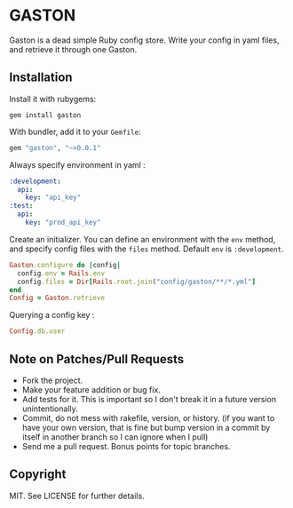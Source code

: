 GASTON
======

Gaston is a dead simple Ruby config store. Write your config in yaml files, and retrieve it through one Gaston.

Installation
------------

Install it with rubygems:

    gem install gaston

With bundler, add it to your `Gemfile`:

``` ruby
gem "gaston", "~>0.0.1"
```

Always specify environment in yaml :

``` yaml
:development:
  api:
    key: "api_key"
:test:
  api:
    key: "prod_api_key"
```

Create an initializer. You can define an environment with the `env` method, and specify config files with the `files` method. Default `env` is `:development`.

``` ruby
Gaston.configure do |config|
  config.env = Rails.env
  config.files = Dir[Rails.root.join("config/gaston/**/*.yml"]
end
Config = Gaston.retrieve
```

Querying a config key :

``` ruby
Config.db.user
```

Note on Patches/Pull Requests
-----------------------------

* Fork the project.
* Make your feature addition or bug fix.
* Add tests for it. This is important so I don't break it in a future version unintentionally.
* Commit, do not mess with rakefile, version, or history. (if you want to have your own version, that is fine but bump version in a commit by itself in another branch so I can ignore when I pull)
* Send me a pull request. Bonus points for topic branches.


Copyright
---------

MIT. See LICENSE for further details.
